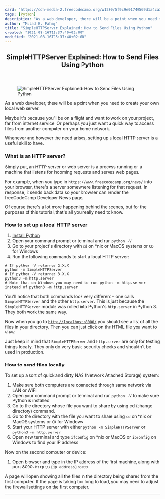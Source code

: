 ```yaml
---
card: "https://cdn-media-2.freecodecamp.org/w1280/5f9c9e01740569d1a4ca3ad4.jpg"
tags: [Python]
description: "As a web developer, there will be a point when you need to cr"
author: "Milad E. Fahmy"
title: "SimpleHTTPServer Explained: How to Send Files Using Python"
created: "2021-08-16T15:37:40+02:00"
modified: "2021-08-16T15:37:40+02:00"
---
```

<div class="site-wrapper">
<main id="site-main" class="site-main outer">
<div class="inner">
<article class="post-full post tag-python ">
<header class="post-full-header">
<h1 class="post-full-title">SimpleHTTPServer Explained: How to Send Files Using Python</h1>
</header>
<figure class="post-full-image">
<picture>
<source media="(max-width: 700px)" sizes="1px" srcset="data:image/gif;base64,R0lGODlhAQABAIAAAAAAAP///yH5BAEAAAAALAAAAAABAAEAAAIBRAA7 1w">
<source media="(min-width: 701px)" sizes="(max-width: 800px) 400px,
(max-width: 1170px) 700px,
1400px" srcset="https://cdn-media-2.freecodecamp.org/w1280/5f9c9e01740569d1a4ca3ad4.jpg 300w,
https://cdn-media-2.freecodecamp.org/w1280/5f9c9e01740569d1a4ca3ad4.jpg 600w,
https://cdn-media-2.freecodecamp.org/w1280/5f9c9e01740569d1a4ca3ad4.jpg 1000w,
https://cdn-media-2.freecodecamp.org/w1280/5f9c9e01740569d1a4ca3ad4.jpg 2000w">
<img onerror="this.style.display='none'" src="https://cdn-media-2.freecodecamp.org/w1280/5f9c9e01740569d1a4ca3ad4.jpg" alt="SimpleHTTPServer Explained: How to Send Files Using Python">
</picture>
</figure>
<section class="post-full-content">
<div class="post-content medium-migrated-article">
<p>As a web developer, there will be a point when you need to create your own local web server. </p><p>Maybe it's because you'll be on a flight and want to work on your project, far from internet service. Or perhaps you just want a quick way to access files from another computer on your home network. </p><p>Whenever and however the need arises, setting up a local HTTP server is a useful skill to have.</p><h3 id="what-is-an-http-server">What is an HTTP server?</h3><p>Simply put, an HTTP server or web server is a process running on a machine that listens for incoming requests and serves web pages. </p><p>For example, when you type in <code>https://www.freecodecamp.org/news/</code> into your browser, there's a server somewhere listening for that request. In response, it sends back data so your browser can render the freeCodeCamp Developer News page.</p><p>Of course there's a lot more happening behind the scenes, but for the purposes of this tutorial, that's all you really need to know.</p><h3 id="how-to-set-up-a-local-http-server">How to set up a local HTTP server</h3><ol><li><a href="/news/best-python-tutorial/#installation">Install Python</a></li><li>Open your command prompt or terminal and run <code>python -V</code></li><li>Go to your project's directory with <code>cd</code> on *nix or MacOS systems or <code>CD</code> for Windows</li><li>Run the following commands to start a local HTTP server:</li></ol><pre><code># If python -V returned 2.X.X
python -m SimpleHTTPServer
# If python -V returned 3.X.X
python3 -m http.server
# Note that on Windows you may need to run python -m http.server instead of python3 -m http.server</code></pre><p>You'll notice that both commands look very different – one calls <code>SimpleHTTPServer</code> and the other <code>http.server</code>. This is just because the <code>SimpleHTTPServer</code> module was rolled into Python's <code>http.server</code> in Python 3. They both work the same way.</p><p>Now when you go to <a href="http://localhost:8000/"><code>http://localhost:8000/</code></a> you should see a list of all the files in your directory. Then you can just click on the HTML file you want to view.</p><p>Just keep in mind that <code>SimpleHTTPServer</code> and <code>http.server</code> are only for testing things locally. They only do very basic security checks and shouldn't be used in production.</p><h3 id="how-to-send-files-locally">How to send files locally</h3><p>To set up a sort of quick and dirty NAS (Network Attached Storage) system:</p><ol><li>Make sure both computers are connected through same network via LAN or WiFi</li><li>Open your command prompt or terminal and run <code>python -V</code> to make sure Python is installed</li><li>Go to the directory whose file you want to share by using cd (change directory) command.</li><li>Go to the directory with the file you want to share using <code>cd</code> on *nix or MacOS systems or <code>CD</code> for Windows</li><li>Start your HTTP server with either <code>python -m SimpleHTTPServer</code> or <code>python3 -m http.server</code></li><li>Open new terminal and type <code>ifconfig</code> on *nix or MacOS or <code>ipconfig</code> on Windows to find your IP address</li></ol><p>Now on the second computer or device:</p><ol><li>Open browser and type in the IP address of the first machine, along with port 8000: <code>http://[ip address]:8000</code></li></ol><p>A page will open showing all the files in the directory being shared from the first computer. If the page is taking too long to load, you may need to adjust the firewall settings on the first computer.</p>
</div>
<hr>
</section>
</article>
</div>
</main>
</div>
<!-- Google Tag Manager (noscript) -->
<!-- End Google Tag Manager (noscript) -->
